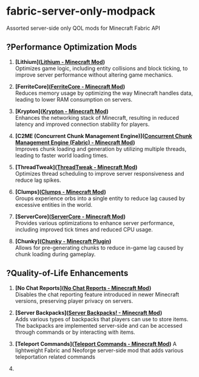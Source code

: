 # fabric-server-only-modpack

Assorted server-side only QOL mods for Minecraft Fabric API

## ?Performance Optimization Mods

1. **[Lithium]([Lithium - Minecraft Mod](https://modrinth.com/mod/lithium))**  
   Optimizes game logic, including entity collisions and block ticking, to improve server performance without altering game mechanics.

2. **[FerriteCore]([FerriteCore - Minecraft Mod](https://modrinth.com/mod/ferrite-core))**  
   Reduces memory usage by optimizing the way Minecraft handles data, leading to lower RAM consumption on servers.

3. **[Krypton]([Krypton - Minecraft Mod](https://modrinth.com/mod/krypton))**  
   Enhances the networking stack of Minecraft, resulting in reduced latency and improved connection stability for players.

4. **[C2ME (Concurrent Chunk Management Engine)]([Concurrent Chunk Management Engine (Fabric) - Minecraft Mod](https://modrinth.com/mod/c2me-fabric))**  
   Improves chunk loading and generation by utilizing multiple threads, leading to faster world loading times.

5. **[ThreadTweak]([ThreadTweak - Minecraft Mod](https://modrinth.com/mod/threadtweak))**  
   Optimizes thread scheduling to improve server responsiveness and reduce lag spikes.

6. **[Clumps]([Clumps - Minecraft Mod](https://modrinth.com/mod/clumps))**  
   Groups experience orbs into a single entity to reduce lag caused by excessive entities in the world.

7. **[ServerCore]([ServerCore - Minecraft Mod](https://modrinth.com/mod/servercore))**  
   Provides various optimizations to enhance server performance, including improved tick times and reduced CPU usage.

8. **[Chunky]([Chunky - Minecraft Plugin](https://modrinth.com/plugin/chunky))**  
   Allows for pre-generating chunks to reduce in-game lag caused by chunk loading during gameplay.

## ?Quality-of-Life Enhancements

1. **[No Chat Reports]([No Chat Reports - Minecraft Mod](https://modrinth.com/mod/no-chat-reports))**  
   Disables the chat reporting feature introduced in newer Minecraft versions, preserving player privacy on servers.

2. **[Server Backpacks]([Server Backpacks! - Minecraft Mod](https://modrinth.com/mod/serverbacksnow))**  
   Adds various types of backpacks that players can use to store items. The backpacks are implemented server-side and can be accessed through commands or by interacting with items.

3. **[Teleport Commands]([Teleport Commands - Minecraft Mod](https://modrinth.com/mod/teleport-commands))**
   A lightweight Fabric and Neoforge server-side mod that adds various teleportation related commands

4. 
